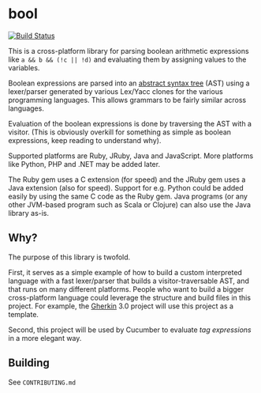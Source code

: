# bool

[![Build Status](https://travis-ci.org/cucumber/bool.png)](https://travis-ci.org/cucumber/bool)

This is a cross-platform library for parsing boolean arithmetic expressions like `a && b && (!c || !d)` and evaluating them by assigning values to the variables.

Boolean expressions are parsed into an [abstract syntax tree](http://en.wikipedia.org/wiki/Abstract_syntax_tree) (AST) using a 
lexer/parser generated by various Lex/Yacc clones for the various programming languages. This allows grammars to be fairly similar 
across languages.

Evaluation of the boolean expressions is done by traversing the AST with a visitor. (This is obviously overkill for something as 
simple as boolean expressions, keep reading to understand why).

Supported platforms are Ruby, JRuby, Java and JavaScript. More platforms like Python, PHP and .NET may be added later.

The Ruby gem uses a C extension (for speed) and the JRuby gem uses a Java extension (also for speed). Support for e.g. Python could be added 
easily by using the same C code as the Ruby gem. Java programs (or any other JVM-based program such as Scala or Clojure) can also use the Java library as-is.

## Why?

The purpose of this library is twofold.

First, it serves as a simple example of how to build a custom interpreted language with a fast lexer/parser that builds a 
visitor-traversable AST, and that runs on many different platforms. People who want to build a bigger cross-platform language could 
leverage the structure and build files in this project. For example, the [Gherkin](https://github.com/cucumber/gherkin3) 3.0 project will use this 
project as a template.

Second, this project will be used by Cucumber to evaluate _tag expressions_ in a more elegant way.

## Building

See `CONTRIBUTING.md`


